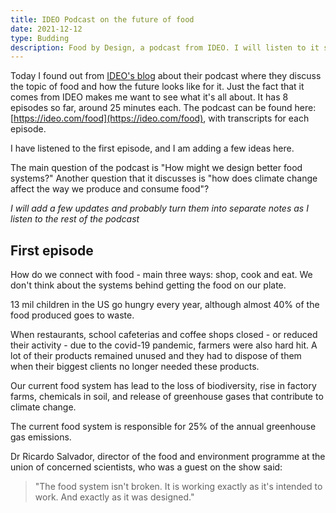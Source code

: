 ```yaml
---
title: IDEO Podcast on the future of food
date: 2021-12-12
type: Budding
description: Food by Design, a podcast from IDEO. I will listen to it soon and update the note with some of the stuff I liked from it.
---
```


Today I found out from [IDEO's blog](https://www.ideo.com/blog/ideos-new-podcast-asks-food-world-visionaries-about-the-future-they-want-to-see) about their podcast where they discuss the topic of food and how the future looks like for it. Just the fact that it comes from IDEO makes me want to see what it's all about. It has 8 episodes so far, around 25 minutes each. The podcast can be found here: [https://ideo.com/food](https://ideo.com/food), with transcripts for each episode.

I have listened to the first episode, and I am adding a few ideas here.

The main question of the podcast is "How might we design better food systems?" Another question that it discusses is "how does climate change affect the way we produce and consume food"?

*I will add a few updates and probably turn them into separate notes as I listen to the rest of the podcast*

## First episode

How do we connect with food - main three ways: shop, cook and eat. We don't think about the systems behind getting the food on our plate.

13 mil children in the US go hungry every year, although almost 40% of the food produced goes to waste.

When restaurants, school cafeterias and coffee shops closed - or reduced their activity - due to the covid-19 pandemic, farmers were also hard hit. A lot of their products remained unused and they had to dispose of them when their biggest clients no longer needed these products.

Our current food system has lead to the loss of biodiversity, rise in factory farms, chemicals in soil, and release of greenhouse gases that contribute to climate change.

The current food system is responsible for 25% of the annual greenhouse gas emissions.

Dr Ricardo Salvador, director of the food and environment programme at the union of concerned scientists, who was a guest on the show said:

> "The food system isn't broken. It is working exactly as it's intended to work. And exactly as it was designed."
